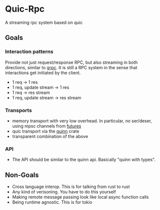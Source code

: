 # Quic-Rpc

A streaming rpc system based on quic

## Goals

### Interaction patterns

Provide not just request/response RPC, but also streaming in both directions, similar to [grpc].
It is still a RPC system in the sense that interactions get initiated by the client.

- 1 req -> 1 res
- 1 req, update stream -> 1 res
- 1 req -> res stream
- 1 req, update stream -> res stream

### Transports

- memory transport with very low overhead. In particular, no ser/deser, using mpsc channels from [futures]
- quic transport via the [quinn] crate
- transparent combination of the above

### API

- The API should be similar to the quinn api. Basically "quinn with types".

## Non-Goals

- Cross language interop. This is for talking from rust to rust
- Any kind of verisoning. You have to do this yourself
- Making remote message passing look like local async function calls
- Being runtime agnostic. This is for tokio

[quinn]: https://docs.rs/quinn/
[futures]: https://docs.rs/futures/
[grpc]: https://grpc.io/